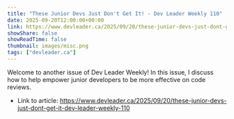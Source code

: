 ```yaml
---
title: "These Junior Devs Just Don't Get It! - Dev Leader Weekly 110"
date: 2025-09-20T12:00:00+00:00
link: https://www.devleader.ca/2025/09/20/these-junior-devs-just-dont-get-it-dev-leader-weekly-110
showShare: false
showReadTime: false
thumbnail: images/misc.png
tags: ["devleader.ca"]
---
```

Welcome to another issue of Dev Leader Weekly! In this issue, I discuss how to help empower junior developers to be more effective on code reviews.

- Link to article: https://www.devleader.ca/2025/09/20/these-junior-devs-just-dont-get-it-dev-leader-weekly-110